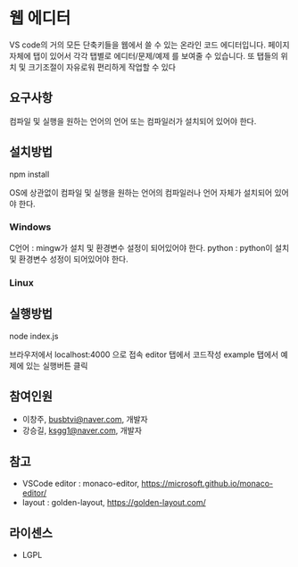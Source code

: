 # 웹 에디터

VS code의 거의 모든 단축키들을 웹에서 쓸 수 있는 온라인 코드 에디터입니다.
페이지 자체에 탭이 있어서 각각 탭별로 에디터/문제/예제 를 보여줄 수 있습니다.
또 탭들의 위치 및 크기조절이 자유로워 편리하게 작업할 수 있다


## 요구사항

컴파일 및 실행을 원하는 언어의 언어 또는 컴파일러가 설치되어 있어야 한다.


## 설치방법

npm install

OS에 상관없이 컴파일 및 실행을 원하는 언어의 컴파일러나 언어 자체가 설치되어 있어야 한다.


### Windows
C언어 : mingw가 설치 및 환경변수 설정이 되어있어야 한다.
python : python이 설치 및 환경변수 성정이 되어있어야 한다.
### Linux


## 실행방법

node index.js

브라우저에서 localhost:4000 으로 접속
editor 탭에서 코드작성
example 탭에서 예제에 있는 실행버튼 클릭


## 참여인원
- 이창주, busbtvi@naver.com, 개발자
- 강승길, ksgg1@naver.com, 개발자


## 참고
- VSCode editor : monaco-editor, https://microsoft.github.io/monaco-editor/
- layout : golden-layout, https://golden-layout.com/


## 라이센스
- LGPL